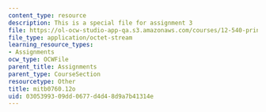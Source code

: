 ```yaml
---
content_type: resource
description: This is a special file for assignment 3
file: https://ol-ocw-studio-app-qa.s3.amazonaws.com/courses/12-540-principles-of-the-global-positioning-system-spring-2012/0305399309dd0677d4d48d9a7b41314e_mitb0760.12o
file_type: application/octet-stream
learning_resource_types:
- Assignments
ocw_type: OCWFile
parent_title: Assignments
parent_type: CourseSection
resourcetype: Other
title: mitb0760.12o
uid: 03053993-09dd-0677-d4d4-8d9a7b41314e
---
```

